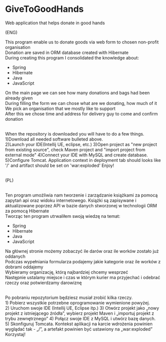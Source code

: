 # GiveToGoodHands
Web application that helps donate in good hands</br>

(ENG) </br>
<p>This program enable us to donate goods via web form to chosen non-profit organisation</br>
Donation are saved in ORM database created with Hibernate</br>
During creating this program I consolidated the knowledge about: 
<ul> 
<li>Spring</li> 
<li>Hibernate</li>
<li>Java</li>
<li>JavaScript</li>
</ul>
On the main page we can see how many donations and bags had been already given</br> 
During filling the form we can chose what are we donating, how much of it</br>
We pick an organisation that we mostly like to support</br>
After this we chose time and address for delivery guy to come and confirm donation</br></br>
<p>When the repository is downloaded you will have to do a few things.</br>
1)Download all needed software bulleted above. </br>
2)Launch your IDE(Intellij UE, eclipse, etc.)
3)Open project as "new project from existing source", check Maven project and "import project from external mode"
4)Connect your IDE with MySQL and create database.
5)Configure Tomcat. Application context in deployment tab should looks like '/' and artifact should be set on 'war:exploded'
Enjoy!</p> 
</br>
(PL) </br></br>
<p> 
Ten program umożliwia nam tworzenie i zarządzanie książkami za pomocą zapytań api oraz widoku internetowego.
Książki są zapisywane i aktualizowane poprzez API w bazie danych stworzonej w technologii ORM za pomocą Hibernate</br>
Tworząc ten program utrwaliłem swoją wiedzę na temat:
<ul> 
<li>Spring</li> 
<li>Hibernate</li>
<li>Java</li>
<li>JavaScript</li>
</ul>
Na głównej stronie możemy zobaczyć ile darów oraz ile worków zostało już oddanych</br> 
Podczas wypełniania formularza podajemy jakie kategorie oraz ile worków z dobrami oddajemy</br>
Wybieramy organizację, którą najbardziej chcemy wesprzeć</br>
Następnie ustalamy miejsce i czas w którym kurier ma przyjechać i odebrać rzeczy oraz potwierdzamy darowiznę</br></br>
<p>Po pobraniu repozytorium będziesz musiał zrobić kilka rzeczy.</br>
1) Pobierz wszystkie potrzebne oprogramowanie wymienione powyżej. </br>
2) Uruchom swoje IDE (Intellij UE, Eclipse itp.)
3) Otwórz projekt jako „nowy projekt z istniejącego źródła”, wybierz projekt Maven i „importuj projekt z trybu zewnętrznego”
4) Połącz swoje IDE z MySQL i utwórz bazę danych.
5) Skonfiguruj Tomcata. Kontekst aplikacji na karcie wdrożenia powinien wyglądać tak - „/”, a artefakt powinien być ustawiony na „war:exploded”
Korzystaj!
